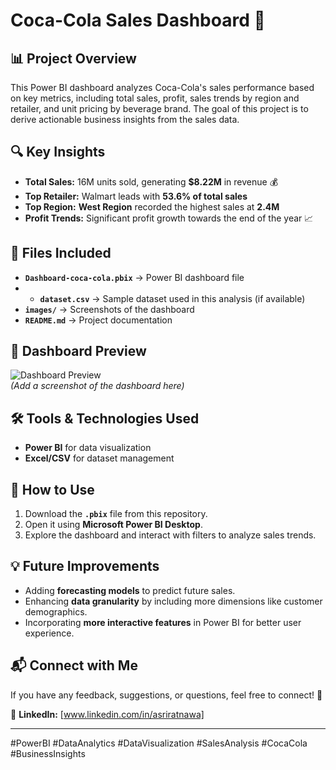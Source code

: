 # Coca-Cola Sales Dashboard 🚀

## 📊 Project Overview
This Power BI dashboard analyzes Coca-Cola's sales performance based on key metrics, including total sales, profit, sales trends by region and retailer, and unit pricing by beverage brand. The goal of this project is to derive actionable business insights from the sales data.

## 🔍 Key Insights
- **Total Sales:** 16M units sold, generating **$8.22M** in revenue 💰
- **Top Retailer:** Walmart leads with **53.6% of total sales**
- **Top Region:** **West Region** recorded the highest sales at **2.4M**
- **Profit Trends:** Significant profit growth towards the end of the year 📈

## 📂 Files Included
- **`Dashboard-coca-cola.pbix`** → Power BI dashboard file
- - **`dataset.csv`** → Sample dataset used in this analysis (if available)
- **`images/`** → Screenshots of the dashboard
- **`README.md`** → Project documentation

## 📸 Dashboard Preview
![Dashboard Preview](images/dashboard_preview.png)  
*(Add a screenshot of the dashboard here)*

## 🛠️ Tools & Technologies Used
- **Power BI** for data visualization
- **Excel/CSV** for dataset management

## 📖 How to Use
1. Download the **`.pbix`** file from this repository.
2. Open it using **Microsoft Power BI Desktop**.
3. Explore the dashboard and interact with filters to analyze sales trends.

## 💡 Future Improvements
- Adding **forecasting models** to predict future sales.
- Enhancing **data granularity** by including more dimensions like customer demographics.
- Incorporating **more interactive features** in Power BI for better user experience.

## 📬 Connect with Me
If you have any feedback, suggestions, or questions, feel free to connect! 🚀

🔗 **LinkedIn:** [www.linkedin.com/in/asriratnawa]  


---  
#PowerBI #DataAnalytics #DataVisualization #SalesAnalysis #CocaCola #BusinessInsights
